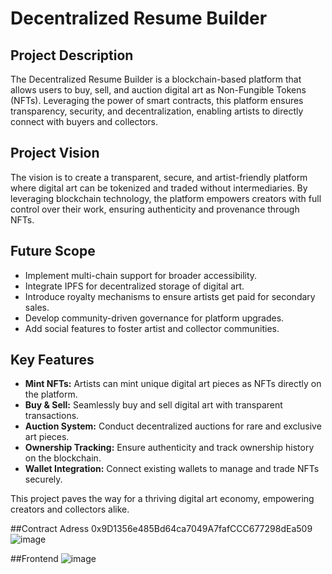 # Decentralized Resume Builder

## Project Description
The Decentralized Resume Builder is a blockchain-based platform that allows users to buy, sell, and auction digital art as Non-Fungible Tokens (NFTs). Leveraging the power of smart contracts, this platform ensures transparency, security, and decentralization, enabling artists to directly connect with buyers and collectors.

## Project Vision
The vision is to create a transparent, secure, and artist-friendly platform where digital art can be tokenized and traded without intermediaries. By leveraging blockchain technology, the platform empowers creators with full control over their work, ensuring authenticity and provenance through NFTs.

## Future Scope
- Implement multi-chain support for broader accessibility.
- Integrate IPFS for decentralized storage of digital art.
- Introduce royalty mechanisms to ensure artists get paid for secondary sales.
- Develop community-driven governance for platform upgrades.
- Add social features to foster artist and collector communities.

## Key Features
- **Mint NFTs:** Artists can mint unique digital art pieces as NFTs directly on the platform.
- **Buy & Sell:** Seamlessly buy and sell digital art with transparent transactions.
- **Auction System:** Conduct decentralized auctions for rare and exclusive art pieces.
- **Ownership Tracking:** Ensure authenticity and track ownership history on the blockchain.
- **Wallet Integration:** Connect existing wallets to manage and trade NFTs securely.

This project paves the way for a thriving digital art economy, empowering creators and collectors alike.

##Contract Adress
0x9D1356e485Bd64ca7049A7fafCCC677298dEa509
![image](https://github.com/user-attachments/assets/f185546e-a374-4b43-a719-99a09d33d0a7)



##Frontend
![image](https://github.com/user-attachments/assets/7f6de9eb-740d-4a46-a7cf-31fb0f9ec5ac)


